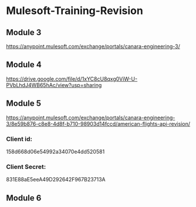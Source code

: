 # Mulesoft-Training-Revision

## Module 3

https://anypoint.mulesoft.com/exchange/portals/canara-engineering-3/


## Module 4

https://drive.google.com/file/d/1xYC8cU8qxg0ViW-U-PVbLhdJ4WB65hAc/view?usp=sharing


## Module 5

https://anypoint.mulesoft.com/exchange/portals/canara-engineering-3/8e59b876-c8e8-4d8f-b710-98903d14fccd/american-flights-api-revision/

### Client id: 
158d668d06e54992a34070e4dd520581

### Client Secret:
831E88aE5eeA49D292642F967B23713A

## Module 6



